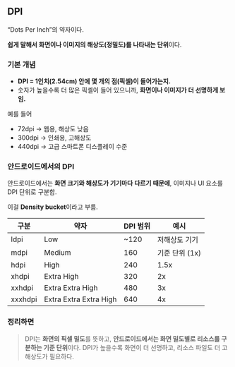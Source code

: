 ## **DPI**

“Dots Per Inch”의 약자이다.

**쉽게 말해서 화면이나 이미지의 해상도(정밀도)를 나타내는 단위**이다.

### 기본 개념

- **DPI = 1인치(2.54cm) 안에 몇 개의 점(픽셀)이 들어가는지.**
- 숫자가 높을수록 더 많은 픽셀이 들어 있으니까, **화면이나 이미지가 더 선명하게 보임.**

예를 들어

- 72dpi → 웹용, 해상도 낮음
- 300dpi → 인쇄용, 고해상도
- 440dpi → 고급 스마트폰 디스플레이 수준

### 안드로이드에서의 DPI

안드로이드에서는 **화면 크기와 해상도가 기기마다 다르기 때문에**, 이미지나 UI 요소를 DPI 단위로 구분함.

이걸 **Density bucket**이라고 부름.

| 구분 | 약자 | DPI 범위 | 예시 |
| --- | --- | --- | --- |
| ldpi | Low | ~120 | 저해상도 기기 |
| mdpi | Medium | 160 | 기준 단위 (1x) |
| hdpi | High | 240 | 1.5x |
| xhdpi | Extra High | 320 | 2x |
| xxhdpi | Extra Extra High | 480 | 3x |
| xxxhdpi | Extra Extra Extra High | 640 | 4x |

### 정리하면

> DPI는 **화면의 픽셀 밀도**를 뜻하고, **안드로이드에서는 화면 밀도별로 리소스를 구분하는 기준 단위**이다. DPI가 높을수록 화면이 더 선명하고, 리소스 파일도 더 고해상도가 필요하다.
>

